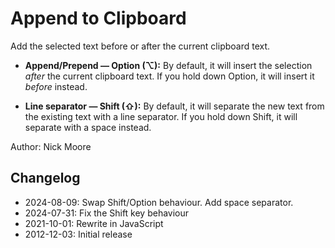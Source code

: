 # Append to Clipboard

Add the selected text before or after the current clipboard text.

- **Append/Prepend — Option (⌥):** By default, it will insert the selection _after_ the current clipboard text. If you hold down Option, it will insert it _before_ instead.

- **Line separator — Shift (⇧):** By default, it will separate the new text from the existing text with a line separator. If you hold down Shift, it will separate with a space instead.

Author: Nick Moore

## Changelog

- 2024-08-09: Swap Shift/Option behaviour. Add space separator.
- 2024-07-31: Fix the Shift key behaviour
- 2021-10-01: Rewrite in JavaScript
- 2012-12-03: Initial release
